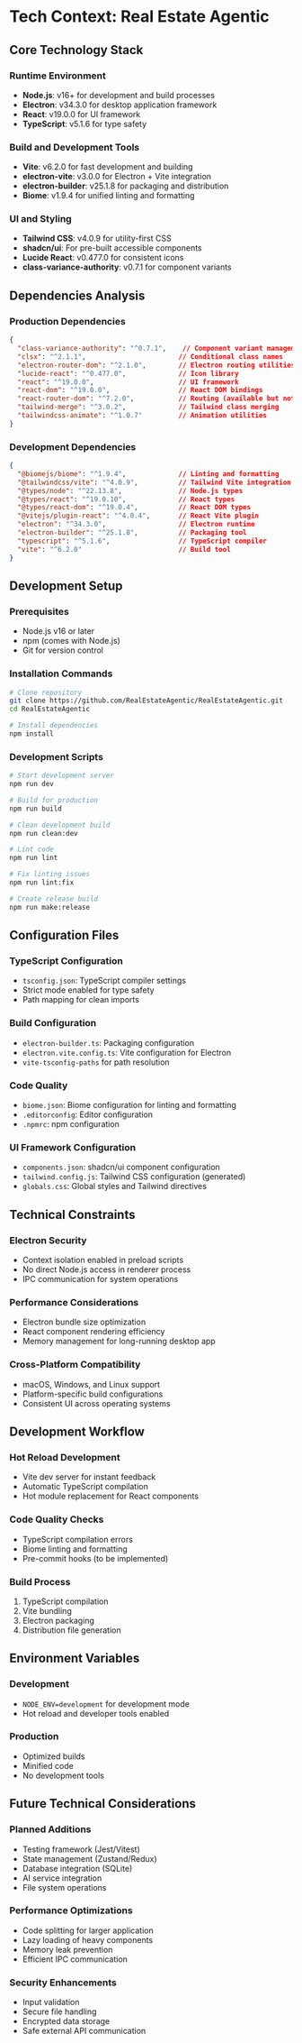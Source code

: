 # Tech Context: Real Estate Agentic

## Core Technology Stack

### Runtime Environment
- **Node.js**: v16+ for development and build processes
- **Electron**: v34.3.0 for desktop application framework
- **React**: v19.0.0 for UI framework
- **TypeScript**: v5.1.6 for type safety

### Build and Development Tools
- **Vite**: v6.2.0 for fast development and building
- **electron-vite**: v3.0.0 for Electron + Vite integration
- **electron-builder**: v25.1.8 for packaging and distribution
- **Biome**: v1.9.4 for unified linting and formatting

### UI and Styling
- **Tailwind CSS**: v4.0.9 for utility-first CSS
- **shadcn/ui**: For pre-built accessible components
- **Lucide React**: v0.477.0 for consistent icons
- **class-variance-authority**: v0.7.1 for component variants

## Dependencies Analysis

### Production Dependencies
```json
{
  "class-variance-authority": "^0.7.1",    // Component variant management
  "clsx": "^2.1.1",                       // Conditional class names
  "electron-router-dom": "^2.1.0",        // Electron routing utilities
  "lucide-react": "^0.477.0",             // Icon library
  "react": "^19.0.0",                     // UI framework
  "react-dom": "^19.0.0",                 // React DOM bindings
  "react-router-dom": "^7.2.0",           // Routing (available but not used)
  "tailwind-merge": "^3.0.2",             // Tailwind class merging
  "tailwindcss-animate": "^1.0.7"         // Animation utilities
}
```

### Development Dependencies
```json
{
  "@biomejs/biome": "^1.9.4",             // Linting and formatting
  "@tailwindcss/vite": "^4.0.9",          // Tailwind Vite integration
  "@types/node": "^22.13.8",              // Node.js types
  "@types/react": "^19.0.10",             // React types
  "@types/react-dom": "^19.0.4",          // React DOM types
  "@vitejs/plugin-react": "^4.0.4",       // React Vite plugin
  "electron": "^34.3.0",                  // Electron runtime
  "electron-builder": "^25.1.8",          // Packaging tool
  "typescript": "^5.1.6",                 // TypeScript compiler
  "vite": "^6.2.0"                        // Build tool
}
```

## Development Setup

### Prerequisites
- Node.js v16 or later
- npm (comes with Node.js)
- Git for version control

### Installation Commands
```bash
# Clone repository
git clone https://github.com/RealEstateAgentic/RealEstateAgentic.git
cd RealEstateAgentic

# Install dependencies
npm install
```

### Development Scripts
```bash
# Start development server
npm run dev

# Build for production
npm run build

# Clean development build
npm run clean:dev

# Lint code
npm run lint

# Fix linting issues
npm run lint:fix

# Create release build
npm run make:release
```

## Configuration Files

### TypeScript Configuration
- `tsconfig.json`: TypeScript compiler settings
- Strict mode enabled for type safety
- Path mapping for clean imports

### Build Configuration
- `electron-builder.ts`: Packaging configuration
- `electron.vite.config.ts`: Vite configuration for Electron
- `vite-tsconfig-paths` for path resolution

### Code Quality
- `biome.json`: Biome configuration for linting and formatting
- `.editorconfig`: Editor configuration
- `.npmrc`: npm configuration

### UI Framework Configuration
- `components.json`: shadcn/ui component configuration
- `tailwind.config.js`: Tailwind CSS configuration (generated)
- `globals.css`: Global styles and Tailwind directives

## Technical Constraints

### Electron Security
- Context isolation enabled in preload scripts
- No direct Node.js access in renderer process
- IPC communication for system operations

### Performance Considerations
- Electron bundle size optimization
- React component rendering efficiency
- Memory management for long-running desktop app

### Cross-Platform Compatibility
- macOS, Windows, and Linux support
- Platform-specific build configurations
- Consistent UI across operating systems

## Development Workflow

### Hot Reload Development
- Vite dev server for instant feedback
- Automatic TypeScript compilation
- Hot module replacement for React components

### Code Quality Checks
- TypeScript compilation errors
- Biome linting and formatting
- Pre-commit hooks (to be implemented)

### Build Process
1. TypeScript compilation
2. Vite bundling
3. Electron packaging
4. Distribution file generation

## Environment Variables

### Development
- `NODE_ENV=development` for development mode
- Hot reload and developer tools enabled

### Production
- Optimized builds
- Minified code
- No development tools

## Future Technical Considerations

### Planned Additions
- Testing framework (Jest/Vitest)
- State management (Zustand/Redux)
- Database integration (SQLite)
- AI service integration
- File system operations

### Performance Optimizations
- Code splitting for larger application
- Lazy loading of heavy components
- Memory leak prevention
- Efficient IPC communication

### Security Enhancements
- Input validation
- Secure file handling
- Encrypted data storage
- Safe external API communication 